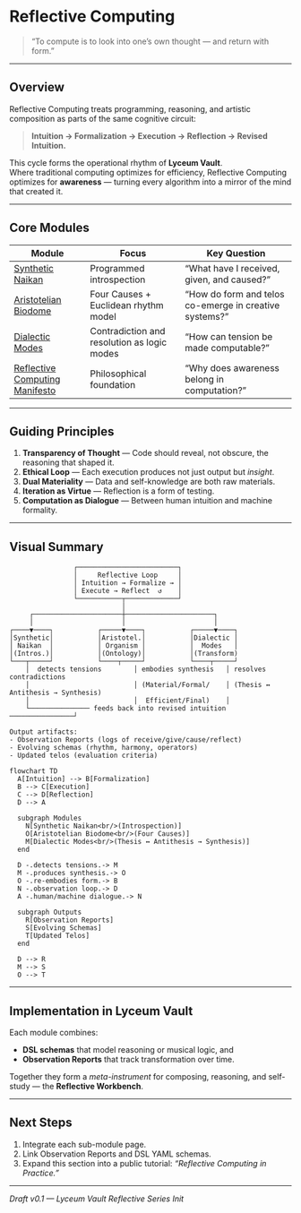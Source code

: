 # Reflective Computing

> “To compute is to look into one’s own thought — and return with form.”

---

## Overview
Reflective Computing treats programming, reasoning, and artistic composition as parts of the same cognitive circuit:
> **Intuition → Formalization → Execution → Reflection → Revised Intuition.**

This cycle forms the operational rhythm of **Lyceum Vault**.  
Where traditional computing optimizes for efficiency, Reflective Computing optimizes for **awareness** — turning every algorithm into a mirror of the mind that created it.

---

## Core Modules
| Module | Focus | Key Question |
|---------|--------|--------------|
| [Synthetic Naikan](synthetic-naikan.md) | Programmed introspection | “What have I received, given, and caused?” |
| [Aristotelian Biodome](aristotelian-biodome.md) | Four Causes + Euclidean rhythm model | “How do form and telos co-emerge in creative systems?” |
| [Dialectic Modes](dialectic-modes.md) | Contradiction and resolution as logic modes | “How can tension be made computable?” |
| [Reflective Computing Manifesto](reflective-computing-manifesto.md) | Philosophical foundation | “Why does awareness belong in computation?” |

---

## Guiding Principles
1. **Transparency of Thought** — Code should reveal, not obscure, the reasoning that shaped it.  
2. **Ethical Loop** — Each execution produces not just output but *insight*.  
3. **Dual Materiality** — Data and self-knowledge are both raw materials.  
4. **Iteration as Virtue** — Reflection is a form of testing.  
5. **Computation as Dialogue** — Between human intuition and machine formality.

---

## Visual Summary

```text
                ┌─────────────────────────┐
                │     Reflective Loop     │
                │ Intuition → Formalize → │
                │ Execute → Reflect  ↺    │
                └───────────┬─────────────┘
                            │
     ┌──────────────────────┼──────────────────────┐
     │                      │                      │
┌────▼────┐           ┌─────▼────┐           ┌─────▼────┐
│Synthetic│           │Aristotel.│           │Dialectic │
│ Naikan  │           │ Organism │           │  Modes   │
│(Intros.)│           │(Ontology)│           │(Transform) 
└───┬─────┘           └────┬─────┘           └────┬─────┘
    │  detects tensions        │ embodies synthesis   │ resolves contradictions
    │                          │ (Material/Formal/    │ (Thesis ↔ Antithesis → Synthesis)
    │                          │  Efficient/Final)    │
    └─────────────── feeds back into revised intuition ────────────────┘

Output artifacts:
- Observation Reports (logs of receive/give/cause/reflect)
- Evolving schemas (rhythm, harmony, operators)
- Updated telos (evaluation criteria)
```

```mermaid
flowchart TD
  A[Intuition] --> B[Formalization]
  B --> C[Execution]
  C --> D[Reflection]
  D --> A

  subgraph Modules
    N[Synthetic Naikan<br/>(Introspection)]
    O[Aristotelian Biodome<br/>(Four Causes)]
    M[Dialectic Modes<br/>(Thesis ↔ Antithesis → Synthesis)]
  end

  D -.detects tensions.-> M
  M -.produces synthesis.-> O
  O -.re-embodies form.-> B
  N -.observation loop.-> D
  A -.human/machine dialogue.-> N

  subgraph Outputs
    R[Observation Reports]
    S[Evolving Schemas]
    T[Updated Telos]
  end

  D --> R
  M --> S
  O --> T
```

---

## Implementation in Lyceum Vault
Each module combines:
- **DSL schemas** that model reasoning or musical logic, and  
- **Observation Reports** that track transformation over time.  

Together they form a *meta-instrument* for composing, reasoning, and self-study — the **Reflective Workbench**.

---

## Next Steps
1. Integrate each sub-module page.  
2. Link Observation Reports and DSL YAML schemas.  
3. Expand this section into a public tutorial: *“Reflective Computing in Practice.”*

---

*Draft v0.1 — Lyceum Vault Reflective Series Init*

